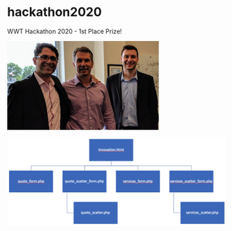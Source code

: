 # hackathon2020
WWT Hackathon 2020 - 1st Place Prize!

![Dan & Dennis](https://github.com/DennisFaucher/hackathon2020/blob/main/DnD.png)

![Code Flow](https://github.com/DennisFaucher/hackathon2020/blob/main/Flow.png)
